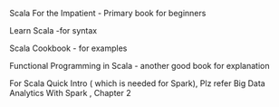 Scala For the Impatient - Primary book for beginners

Learn Scala  -for syntax

Scala Cookbook - for examples

Functional Programming in Scala - another good book for explanation

For Scala Quick Intro \( which is needed for Spark\), Plz refer Big Data Analytics With Spark , Chapter 2


